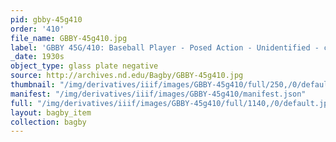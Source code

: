 ```yaml
---
pid: gbby-45g410
order: '410'
file_name: GBBY-45g410.jpg
label: 'GBBY 45G/410: Baseball Player - Posed Action - Unidentified - c1930s'
_date: 1930s
object_type: glass plate negative
source: http://archives.nd.edu/Bagby/GBBY-45g410.jpg
thumbnail: "/img/derivatives/iiif/images/GBBY-45g410/full/250,/0/default.jpg"
manifest: "/img/derivatives/iiif/images/GBBY-45g410/manifest.json"
full: "/img/derivatives/iiif/images/GBBY-45g410/full/1140,/0/default.jpg"
layout: bagby_item
collection: bagby
---
```

